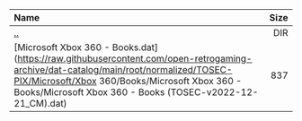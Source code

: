 |Name|Size|
|:---|---:|
|[..](../index.html)|DIR|
|[Microsoft Xbox 360 - Books.dat](https://raw.githubusercontent.com/open-retrogaming-archive/dat-catalog/main/root/normalized/TOSEC-PIX/Microsoft/Xbox 360/Books/Microsoft Xbox 360 - Books/Microsoft Xbox 360 - Books (TOSEC-v2022-12-21_CM).dat)|837|
